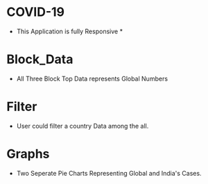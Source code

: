 # COVID-19

* This Application is fully Responsive *

# Block_Data

- All Three Block Top Data represents Global Numbers

# Filter

- User could filter a country Data among the all.

# Graphs

- Two Seperate Pie Charts Representing Global and India's Cases.
